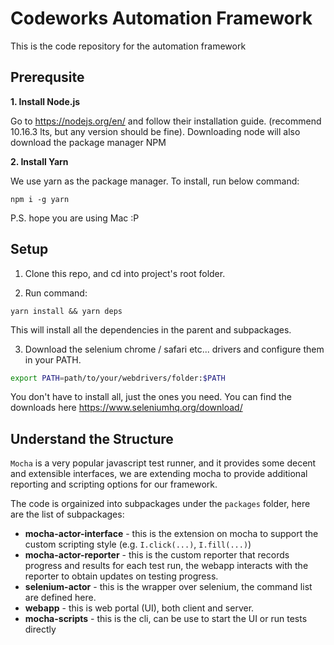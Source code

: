 # Codeworks Automation Framework
This is the code repository for the automation framework

## Prerequsite
**1. Install Node.js**
   
   Go to https://nodejs.org/en/ and follow their installation guide. (recommend 10.16.3 lts, but any version should be fine). Downloading node will also download the package manager NPM

**2. Install Yarn**

We use yarn as the package manager. To install, run below command:
```
npm i -g yarn
```

P.S. hope you are using Mac :P

## Setup
1. Clone this repo, and cd into project's root folder.

2. Run command:
```
yarn install && yarn deps
```
This will install all the dependencies in the parent and subpackages.

3. Download the selenium chrome / safari etc... drivers and configure them in your PATH.
```zsh
export PATH=path/to/your/webdrivers/folder:$PATH
```
You don't have to install all, just the ones you need. You can find the downloads here https://www.seleniumhq.org/download/

## Understand the Structure
`Mocha` is a very popular javascript test runner, and it provides some decent and extensible interfaces, we are extending mocha to provide additional reporting and scripting options for our framework.

The code is orgainized into subpackages under the `packages` folder, here are the list of subpackages:
- **mocha-actor-interface** - this is the extension on mocha to support the custom scripting style (e.g. `I.click(...)`, `I.fill(...)`)
- **mocha-actor-reporter** - this is the custom reporter that records progress and results for each test run, the webapp interacts with the reporter to obtain updates on testing progress.
- **selenium-actor** - this is the wrapper over selenium, the command list are defined here.
- **webapp** - this is web portal (UI), both client and server.
- **mocha-scripts** - this is the cli, can be use to start the UI or run tests directly

